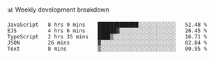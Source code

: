 📊 Weekly development breakdown
<!--START_SECTION:waka-->
```text
JavaScript   8 hrs 9 mins    █████████████░░░░░░░░░░░░   52.48 % 
EJS          4 hrs 6 mins    ██████▓░░░░░░░░░░░░░░░░░░   26.45 % 
TypeScript   2 hrs 35 mins   ████▒░░░░░░░░░░░░░░░░░░░░   16.71 % 
JSON         26 mins         ▓░░░░░░░░░░░░░░░░░░░░░░░░   02.84 % 
Text         8 mins          ▒░░░░░░░░░░░░░░░░░░░░░░░░   00.95 % 
```
<!--END_SECTION:waka-->
